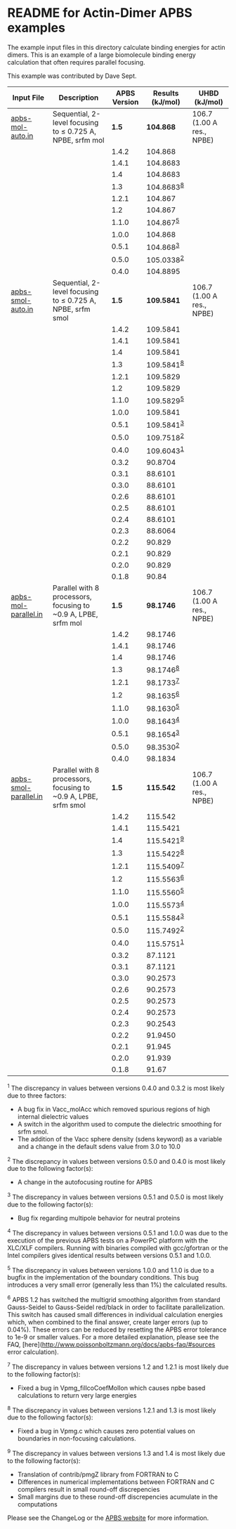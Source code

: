 README for Actin-Dimer APBS examples
====================================

The example input files in this directory calculate binding energies for actin dimers. This is an example of a large biomolecule binding energy calculation that often requires parallel focusing.

This example was contributed by Dave Sept.

Input File                          | Description | APBS Version | Results (kJ/mol) | UHBD (kJ/mol)
------------------------------------|-------------|--------------|------------------|--------------
[apbs-mol-auto.in](apbs-mol-auto.in)| Sequential, 2-level focusing to ≤ 0.725 A, NPBE, srfm mol| **1.5** | **104.868** | 106.7 (1.00 A res., NPBE)
| | |1.4.2 |104.868
| | |1.4.1 |104.8683
| | |1.4   |104.8683
| | |1.3 | 104.8683<sup>[8](#8)</sup>
| | |1.2.1 | 104.867
| | |1.2 |104.867
| | |1.1.0 |104.867<sup>[5](#5)</sup>
| | |1.0.0 |104.868
| | |0.5.1 |104.868<sup>[3](#3)</sup>
| | |0.5.0 | 105.0338<sup>[2](#2)</sup>
| | |0.4.0 |104.8895
[apbs-smol-auto.in](apbs-smol-auto.in) | Sequential, 2-level focusing to ≤ 0.725 A, NPBE, srfm smol | **1.5** | **109.5841** | 106.7 (1.00 A res., NPBE)
| | |1.4.2 |109.5841
| | |1.4.1 |109.5841
| | |1.4 |109.5841
| | |1.3 |109.5841<sup>[8](#8)</sup>
| | |1.2.1 |109.5829
| | |1.2 |109.5829
| | |1.1.0 |109.5829<sup>[5](#5)</sup>
| | |1.0.0 |109.5841
| | |0.5.1 |109.5841<sup>[3](#3)</sup>
| | |0.5.0 |109.7518<sup>[2](#2)</sup>
| | |0.4.0 |109.6043<sup>[1](#1)</sup>
| | |0.3.2 |90.8704
| | |0.3.1 |88.6101
| | |0.3.0 |88.6101
| | |0.2.6 |88.6101
| | |0.2.5 |88.6101
| | |0.2.4 |88.6101
| | |0.2.3 |88.6064
| | |0.2.2 |90.829
| | |0.2.1 |90.829
| | |0.2.0 |90.829
| | |0.1.8 |90.84
[apbs-mol-parallel.in](apbs-mol-parallel.in) |Parallel with 8 processors, focusing to \~0.9 A, LPBE, srfm mol |**1.5**|**98.1746**|106.7 (1.00 A res., NPBE)
|||1.4.2|98.1746
|||1.4.1|98.1746
|||1.4|98.1746
|||1.3|98.1746<sup>[8](#8)</sup>
|||1.2.1|98.1733<sup>[7](#7)</sup>
|||1.2|98.1635<sup>[6](#6)</sup>
|||1.1.0|98.1630<sup>[5](#5)</sup>
|||1.0.0|98.1643<sup>[4](#4)</sup>
|||0.5.1|98.1654<sup>[3](#3)</sup>
|||0.5.0|98.3530<sup>[2](#2)</sup>
|||0.4.0|98.1834
[apbs-smol-parallel.in](apbs-smol-parallel.in)|Parallel with 8 processors, focusing to \~0.9 A, LPBE, srfm smol|**1.5**|**115.542**|106.7 (1.00 A res., NPBE)
|||1.4.2|115.542
|||1.4.1|115.5421
|||1.4|115.5421<sup>[9](#9)</sup>
|||1.3|115.5422<sup>[8](#8)</sup>
|||1.2.1|115.5409<sup>[7](#7)</sup>
|||1.2|115.5563<sup>[6](#6)</sup>
|||1.1.0|115.5560<sup>[5](#5)</sup>
|||1.0.0|115.5573<sup>[4](#4)</sup>
|||0.5.1|115.5584<sup>[3](#3)</sup>
|||0.5.0|115.7492<sup>[2](#2)</sup>
|||0.4.0|115.5751<sup>[1](#1)</sup>
|||0.3.2|87.1121
|||0.3.1|87.1121
|||0.3.0|90.2573
|||0.2.6|90.2573
|||0.2.5|90.2573
|||0.2.4|90.2573
|||0.2.3|90.2543
|||0.2.2|91.9450
|||0.2.1|91.945
|||0.2.0|91.939
|||0.1.8|91.67

<a name=1></a><sup>1</sup> The discrepancy in values between versions 0.4.0 and 0.3.2 is most likely due to three factors:

-   A bug fix in Vacc\_molAcc which removed spurious regions of high internal dielectric values
-   A switch in the algorithm used to compute the dielectric smoothing for srfm smol.
-   The addition of the Vacc sphere density (sdens keyword) as a variable and a change in the default sdens value from 3.0 to 10.0

<a name=2></a><sup>2</sup> The discrepancy in values between versions 0.5.0 and 0.4.0 is most likely due to the following factor(s):

-   A change in the autofocusing routine for APBS

<a name=3></a><sup>3</sup> The discrepancy in values between versions 0.5.1 and 0.5.0 is most likely due to the following factor(s):

-   Bug fix regarding multipole behavior for neutral proteins

<a name=4></a><sup>4</sup> The discrepancy in values between versions 0.5.1 and 1.0.0 was due to the execution of the previous APBS tests on a PowerPC platform with the XLC/XLF compilers. Running with binaries compiled with gcc/gfortran or the Intel compilers gives identical results between versions 0.5.1 and 1.0.0.

<a name=5></a><sup>5</sup> The discrepancy in values between versions 1.0.0 and 1.1.0 is due to a bugfix in the implementation of the boundary conditions. This bug introduces a very small error (generally less than 1%) the calculated results.

<a name=6></a><sup>6</sup> APBS 1.2 has switched the multigrid smoothing algorithm from standard Gauss-Seidel to Gauss-Seidel red/black in order to facilitate parallelization. This switch has caused small differences in individual calculation energies which, when combined to the final answer, create larger errors (up to 0.04%). These errors can be reduced by resetting the APBS error tolerance to 1e-9 or smaller values. For a more detailed explanation, please see the FAQ, [here](http://www.poissonboltzmann.org/docs/apbs-faq/#sources error calculation).

<a name=7></a><sup>7</sup> The discrepancy in values between versions 1.2 and 1.2.1 is most likely due to the following factor(s):

-   Fixed a bug in Vpmg\_fillcoCoefMolIon which causes npbe based calculations to return very large energies

<a name=8></a><sup>8</sup> The discrepancy in values between versions 1.2.1 and 1.3 is most likely due to the following factor(s):

-   Fixed a bug in Vpmg.c which causes zero potential values on boundaries in non-focusing calculations.

<a name=9></a><sup>9</sup> The discrepancy in values between versions 1.3 and 1.4 is most likely due to the following factor(s):

-   Translation of contrib/pmgZ library from FORTRAN to C
-   Differences in numerical implementations between FORTRAN and C compilers result in small round-off discrepencies
-   Small margins due to these round-off discrepencies acumulate in the computations

Please see the ChangeLog or the [APBS website](http://www.poissonboltzmann.org/) for more information.

